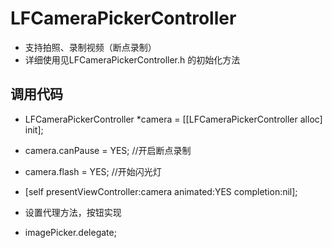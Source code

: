 # LFCameraPickerController

* 支持拍照、录制视频（断点录制）
* 详细使用见LFCameraPickerController.h 的初始化方法

## 调用代码

* LFCameraPickerController *camera = [[LFCameraPickerController alloc] init];
* camera.canPause = YES; //开启断点录制
* camera.flash = YES; //开始闪光灯
* [self presentViewController:camera animated:YES completion:nil];

* 设置代理方法，按钮实现
* imagePicker.delegate;
